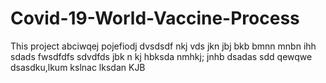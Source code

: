 # Covid-19-World-Vaccine-Process
This project
abciwqej
pojefiodj
dvsdsdf
nkj
vds
jkn
jbj
bkb
bmnn
mnbn
ihh
sdads
fwsdfdfs
sdvdfds
jbk
n kj
hbksda
nmhkj;
jnhb
dsadas
sdd
qewqwe
dsasdku,lkum
kslnac
lksdan
KJB
